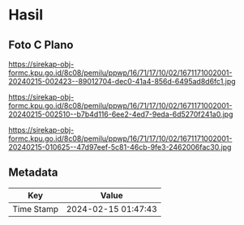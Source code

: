 # Hasil

## Foto C Plano

https://sirekap-obj-formc.kpu.go.id/8c08/pemilu/ppwp/16/71/17/10/02/1671171002001-20240215-002423--89012704-dec0-41a4-856d-6495ad8d6fc1.jpg

https://sirekap-obj-formc.kpu.go.id/8c08/pemilu/ppwp/16/71/17/10/02/1671171002001-20240215-002510--b7b4d116-6ee2-4ed7-9eda-6d5270f241a0.jpg

https://sirekap-obj-formc.kpu.go.id/8c08/pemilu/ppwp/16/71/17/10/02/1671171002001-20240215-010625--47d97eef-5c81-46cb-9fe3-2462006fac30.jpg


## Metadata

| Key        | Value               |
| ---------- | ------------------- |
| Time Stamp | 2024-02-15 01:47:43 |



